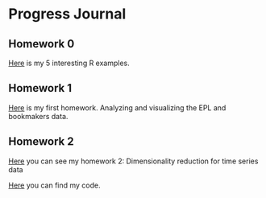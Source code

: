 # Progress Journal

## Homework 0

[Here](files/example_homework_0.html) is my 5 interesting R examples.


## Homework 1

[Here](hw2/odev-total.html) is my first homework. Analyzing and visualizing the EPL and bookmakers data.


## Homework 2

[Here](homework2(ucuncu)/homework2/finalhtm.html) you can see my homework 2: Dimensionality reduction for time series data

[Here](homework2(ucuncu)/homework2/kod_text.txt) you can find my code.